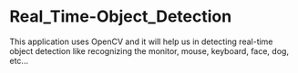 # Real_Time-Object_Detection
   This application uses OpenCV and 
it will help us in detecting real-time object detection 
like recognizing the monitor, mouse, keyboard, face, dog, etc... 

